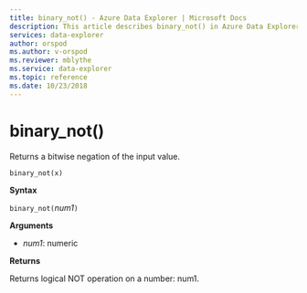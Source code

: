 ```yaml
---
title: binary_not() - Azure Data Explorer | Microsoft Docs
description: This article describes binary_not() in Azure Data Explorer.
services: data-explorer
author: orspod
ms.author: v-orspod
ms.reviewer: mblythe
ms.service: data-explorer
ms.topic: reference
ms.date: 10/23/2018
---
```

# binary_not()

Returns a bitwise negation of the input value.

```kusto
binary_not(x)
```

**Syntax**

`binary_not(`*num1*`)`

**Arguments**

* *num1*: numeric 

**Returns**

Returns logical NOT operation on a number: num1.